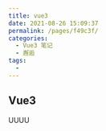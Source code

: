 ```yaml
---
title: vue3
date: 2021-08-26 15:09:37
permalink: /pages/f49c3f/
categories:
  - Vue3 笔记
  - 邂逅
tags:
  - 
---
```

## Vue3
UUUU